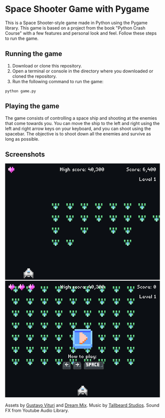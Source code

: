 # Space Shooter Game with Pygame

This is a Space Shooter-style game made in Python using the Pygame library. This game is based on a project from the book "Python Crash Course" with a few features and personal look and feel. Follow these steps to run the game.

## Running the game

1. Download or clone this repository.
2. Open a terminal or console in the directory where you downloaded or cloned the repository.
3. Run the following command to run the game:

```shell
python game.py
```

## Playing the game

The game consists of controlling a space ship and shooting at the enemies that come towards you. You can move the ship to the left and right using the left and right arrow keys on your keyboard, and you can shoot using the spacebar. The objective is to shoot down all the enemies and survive as long as possible.

## Screenshots

![screenshot1](screenshots/1.png)
![screenshot1](screenshots/2.png)

Assets by [Gustavo Vituri](https://gvituri.itch.io/space-shooter) and [Dream Mix](https://dreammix.itch.io/keyboard-keys-for-ui). Music by [Tallbeard Studios](https://tallbeard.itch.io/three-red-hearts-prepare-to-dev). Sound FX from Youtube Audio Library.
